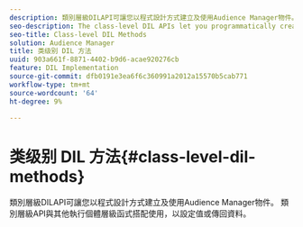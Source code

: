 ```yaml
---
description: 類別層級DILAPI可讓您以程式設計方式建立及使用Audience Manager物件。 類別層級API與其他執行個體層級函式搭配使用，以設定值或傳回資料。
seo-description: The class-level DIL APIs let you programmatically create and work with Audience Manager objects. The class-level APIs work with the other instance-level functions to set values or return data.
seo-title: Class-level DIL Methods
solution: Audience Manager
title: 类级别 DIL 方法
uuid: 903a661f-8871-4402-b9d6-acae920276cb
feature: DIL Implementation
source-git-commit: dfb0191e3ea6f6c360991a2012a15570b5cab771
workflow-type: tm+mt
source-wordcount: '64'
ht-degree: 9%

---
```



# 类级别 DIL 方法{#class-level-dil-methods}

類別層級DILAPI可讓您以程式設計方式建立及使用Audience Manager物件。 類別層級API與其他執行個體層級函式搭配使用，以設定值或傳回資料。

<!-- 

c_dil_overview.xml

 -->

